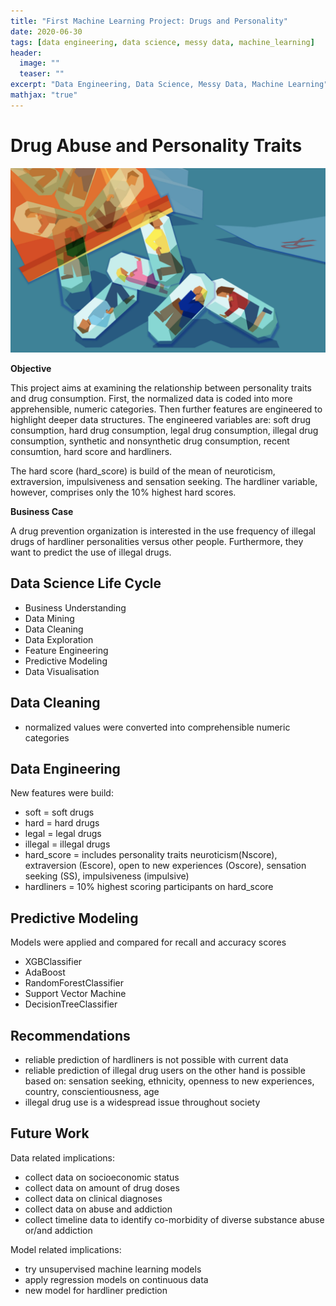 ```yaml
---
title: "First Machine Learning Project: Drugs and Personality"
date: 2020-06-30
tags: [data engineering, data science, messy data, machine_learning]
header:
  image: ""
  teaser: ""
excerpt: "Data Engineering, Data Science, Messy Data, Machine Learning"
mathjax: "true"
---
```


# Drug Abuse and Personality Traits

![alt text](/images/drugs_personality/benzos.png)

**Objective**

This project aims at examining the relationship between personality traits and drug consumption.
First, the normalized data is coded into more apprehensible, numeric categories. 
Then further features are engineered to highlight deeper data structures. The engineered variables are: soft drug consumption, hard drug consumption, legal drug consumption, illegal drug consumption, synthetic and nonsynthetic drug consumption, recent consumtion, hard score and hardliners.

The hard score (hard_score) is build of the mean of neuroticism, extraversion, impulsiveness and sensation seeking. The hardliner variable, however, comprises only the 10% highest hard scores. 

**Business Case**

A drug prevention organization is interested in the use frequency of illegal drugs of hardliner personalities versus other people. Furthermore, they want to predict the use of illegal drugs.


## Data Science Life Cycle
- Business Understanding
- Data Mining
- Data Cleaning
- Data Exploration
- Feature Engineering
- Predictive Modeling
- Data Visualisation

## Data Cleaning
- normalized values were converted into comprehensible numeric categories

## Data Engineering
New features were build: 
+ soft = soft drugs
+ hard = hard drugs
+ legal = legal drugs
+ illegal = illegal drugs
+ hard_score = includes personality traits neuroticism(Nscore), extraversion (Escore), open to new experiences (Oscore), sensation seeking (SS), impulsiveness (impulsive)
+ hardliners = 10% highest scoring participants on hard_score

## Predictive Modeling
Models were applied and compared for recall and accuracy scores
+ XGBClassifier
+ AdaBoost
+ RandomForestClassifier
+ Support Vector Machine
+ DecisionTreeClassifier

## Recommendations
+ reliable prediction of hardliners is not possible with current data
+ reliable prediction of illegal drug users on the other hand is possible based on: 
sensation seeking, ethnicity, openness to new experiences, country, conscientiousness,  age
+ illegal drug use is a widespread issue throughout society


## Future Work
Data related implications:
+ collect data on socioeconomic status
+ collect data on amount of drug doses
+ collect data on clinical diagnoses
+ collect data on abuse and addiction
+ collect timeline data to identify co-morbidity of diverse substance abuse or/and addiction

Model related implications: 
+ try unsupervised machine learning models 
+ apply regression models on continuous data
+ new model for hardliner prediction

